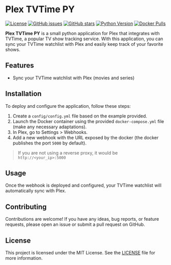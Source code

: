 # Plex TVTime PY

[![License](https://img.shields.io/badge/license-MIT-blue.svg)](https://github.com/0xsysr3ll/plex-tvtime-py/blob/main/LICENSE)
[![GitHub issues](https://img.shields.io/github/issues/0xsysr3ll/plex-tvtime-py)](https://github.com/0xsysr3ll/plex-tvtime-py/issues)
[![GitHub stars](https://img.shields.io/github/stars/0xsysr3ll/plex-tvtime-py)](https://github.com/0xsysr3ll/plex-tvtime-py/stargazers)
[![Python Version](https://img.shields.io/badge/python-3.10%20|%203.11%20-blue)](https://www.python.org/downloads/)
[![Docker Pulls](https://img.shields.io/docker/pulls/0xsysr3ll/plex-tvtime-py)](https://hub.docker.com/r/0xsysr3ll/plex-tvtime-py)


**Plex TVTime PY** is a small python application for Plex that integrates with TVTime, a popular TV show tracking service. With this application, you can sync your TVTime watchlist with Plex and easily keep track of your favorite shows.

## Features

- Sync your TVTime watchlist with Plex (movies and series)

## Installation

To deploy and configure the application, follow these steps:

1. Create a `config/config.yml` file based on the example provided.
2. Launch the Docker container using the provided `docker-compose.yml` file (make any necessary adaptations).
3. In Plex, go to Settings > Webhooks.
4. Add a new webhook with the URL exposed by the docker (the docker publishes the port `5000` by default).
> If you are not using a reverse proxy, it would be `http://<your_ip>:5000`

## Usage
Once the webhook is deployed and configured, your TVTime watchlist will automatically sync with Plex.

## Contributing
Contributions are welcome! If you have any ideas, bug reports, or feature requests, please open an issue or submit a pull request on GitHub.

## License
This project is licensed under the MIT License. See the [LICENSE](LICENSE) file for more information.